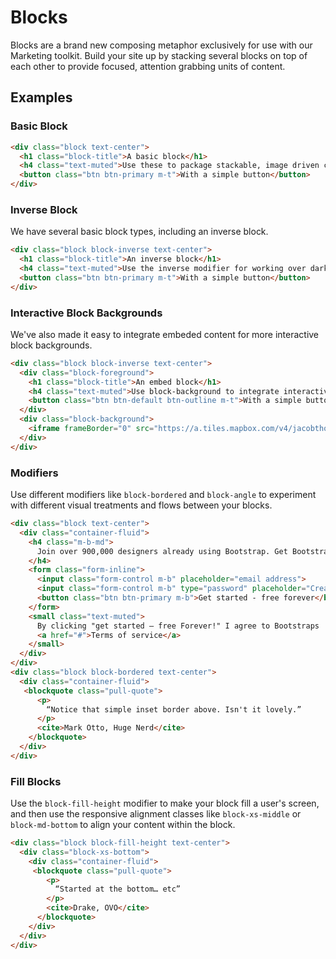 # Blocks
Blocks are a brand new composing metaphor exclusively for use with our Marketing toolkit. Build your site up by stacking several blocks on top of each other to provide focused, attention grabbing units of content.

## Examples
### Basic Block

```html
<div class="block text-center">
  <h1 class="block-title">A basic block</h1>
  <h4 class="text-muted">Use these to package stackable, image driven content.</h4>
  <button class="btn btn-primary m-t">With a simple button</button>
</div>
```

### Inverse Block
We have several basic block types, including an inverse block.

```html
<div class="block block-inverse text-center">
  <h1 class="block-title">An inverse block</h1>
  <h4 class="text-muted">Use the inverse modifier for working over dark images.</h4>
  <button class="btn btn-primary m-t">With a simple button</button>
</div>
```

### Interactive Block Backgrounds
We've also made it easy to integrate embeded content for more interactive block backgrounds.

```html
<div class="block block-inverse text-center">
  <div class="block-foreground">
    <h1 class="block-title">An embed block</h1>
    <h4 class="text-muted">Use block-background to integrate interactive backgrounds.</h4>
    <button class="btn btn-default btn-outline m-t">With a simple button</button>
  </div>
  <div class="block-background">
    <iframe frameBorder="0" src="https://a.tiles.mapbox.com/v4/jacobthornton.6681fb42/attribution.html?access_token=pk.eyJ1IjoiamFjb2J0aG9ybnRvbiIsImEiOiJlMGRmZmJlNDZkNDhlN2EzMTQ0YWFiNjhlN2RiZWY1ZCJ9.hO-UNIIplnebJYkya-8TEQ"></iframe>
  </div>
</div>
```

### Modifiers
Use different modifiers like `block-bordered` and `block-angle` to experiment with different visual treatments and flows between your blocks.

```html
<div class="block text-center">
  <div class="container-fluid">
    <h4 class="m-b-md">
      Join over 900,000 designers already using Bootstrap. Get Bootstrap <strong>free</strong> forever!
    </h4>
    <form class="form-inline">
      <input class="form-control m-b" placeholder="email address">
      <input class="form-control m-b" type="password" placeholder="Create a Password">
      <button class="btn btn-primary m-b">Get started - free forever</button>
    </form>
    <small class="text-muted">
      By clicking "get started – free Forever!" I agree to Bootstraps
      <a href="#">Terms of service</a>
    </small>
  </div>
</div>
<div class="block block-bordered text-center">
  <div class="container-fluid">
   <blockquote class="pull-quote">
      <p>
        “Notice that simple inset border above. Isn't it lovely.”
      </p>
      <cite>Mark Otto, Huge Nerd</cite>
    </blockquote>
  </div>
</div>
```

### Fill Blocks
Use the `block-fill-height` modifier to make your block fill a user's screen, and then use the responsive alignment classes like `block-xs-middle` or `block-md-bottom` to align your content within the block.

```html
<div class="block block-fill-height text-center">
  <div class="block-xs-bottom">
    <div class="container-fluid">
     <blockquote class="pull-quote">
        <p>
          “Started at the bottom… etc”
        </p>
        <cite>Drake, OVO</cite>
      </blockquote>
    </div>
  </div>
</div>
```
